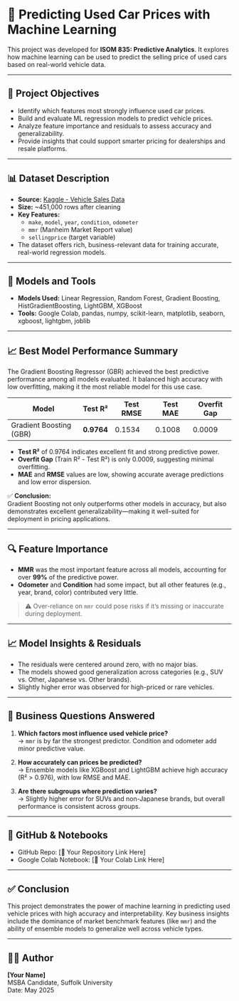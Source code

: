 # 🚗 Predicting Used Car Prices with Machine Learning

This project was developed for **ISOM 835: Predictive Analytics**. It explores how machine learning can be used to predict the selling price of used cars based on real-world vehicle data.

---

## 🎯 Project Objectives

- Identify which features most strongly influence used car prices.
- Build and evaluate ML regression models to predict vehicle prices.
- Analyze feature importance and residuals to assess accuracy and generalizability.
- Provide insights that could support smarter pricing for dealerships and resale platforms.

---

## 📊 Dataset Description

- **Source:** [Kaggle - Vehicle Sales Data](https://www.kaggle.com/datasets/syedanwarafridi/vehicle-sales-data/data)
- **Size:** ~451,000 rows after cleaning
- **Key Features:**
  - `make`, `model`, `year`, `condition`, `odometer`
  - `mmr` (Manheim Market Report value)
  - `sellingprice` (target variable)
- The dataset offers rich, business-relevant data for training accurate, real-world regression models.

---

## 🧠 Models and Tools

- **Models Used:** Linear Regression, Random Forest, Gradient Boosting, HistGradientBoosting, LightGBM, XGBoost
- **Tools:** Google Colab, pandas, numpy, scikit-learn, matplotlib, seaborn, xgboost, lightgbm, joblib

---

## 📈 Best Model Performance Summary

The Gradient Boosting Regressor (GBR) achieved the best predictive performance among all models evaluated. It balanced high accuracy with low overfitting, making it the most reliable model for this use case.

| Model                     | Test R² | Test RMSE | Test MAE | Overfit Gap |
|--------------------------|---------|-----------|----------|--------------|
| Gradient Boosting (GBR)  | **0.9764** | 0.1534    | 0.1008   | 0.0009       |

- **Test R²** of 0.9764 indicates excellent fit and strong predictive power.
- **Overfit Gap** (Train R² - Test R²) is only 0.0009, suggesting minimal overfitting.
- **MAE** and **RMSE** values are low, showing accurate average predictions and low error dispersion.

✅ **Conclusion:**  
Gradient Boosting not only outperforms other models in accuracy, but also demonstrates excellent generalizability—making it well-suited for deployment in pricing applications.

---

## 🔍 Feature Importance

- **MMR** was the most important feature across all models, accounting for over **99%** of the predictive power.
- **Odometer** and **Condition** had some impact, but all other features (e.g., year, brand, color) contributed very little.

> ⚠️ Over-reliance on `mmr` could pose risks if it’s missing or inaccurate during deployment.

---

## 📈 Model Insights & Residuals

- The residuals were centered around zero, with no major bias.
- The models showed good generalization across categories (e.g., SUV vs. Other, Japanese vs. Other brands).
- Slightly higher error was observed for high-priced or rare vehicles.

---

## 📌 Business Questions Answered

1. **Which factors most influence used vehicle price?**  
   → `mmr` is by far the strongest predictor. Condition and odometer add minor predictive value.

2. **How accurately can prices be predicted?**  
   → Ensemble models like XGBoost and LightGBM achieve high accuracy (R² > 0.976), with low RMSE and MAE.

3. **Are there subgroups where prediction varies?**  
   → Slightly higher error for SUVs and non-Japanese brands, but overall performance is consistent across groups.

---

## 📁 GitHub & Notebooks

- GitHub Repo: [🔗 Your Repository Link Here]
- Google Colab Notebook: [🔗 Your Colab Link Here]

---

## ✅ Conclusion

This project demonstrates the power of machine learning in predicting used vehicle prices with high accuracy and interpretability. Key business insights include the dominance of market benchmark features (like `mmr`) and the ability of ensemble models to generalize well across vehicle types.

---

## 🙋‍♂️ Author

**[Your Name]**  
MSBA Candidate, Suffolk University  
Date: May 2025
